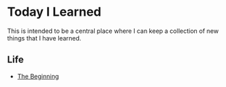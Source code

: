 # Today I Learned
This is intended to be a central place where I can keep a collection of new things that I have learned.  


Life
--------
* [The Beginning](life/the-beginning.md)
